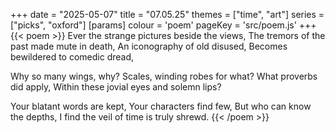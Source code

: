 +++
date = "2025-05-07"
title = "07.05.25"
themes = ["time", "art"]
series = ["picks", "oxford"]
[params]
  colour = 'poem'
  pageKey = 'src/poem.js'
+++
{{< poem >}}
Ever the strange pictures beside the views,
The tremors of the past made mute in death,
An iconography of old disused,
Becomes bewildered to comedic dread,

Why so many wings, why?
Scales, winding robes for what?
What proverbs did apply,
Within these jovial eyes and solemn lips?

Your blatant words are kept,
Your characters find few,
But who can know the depths,
I find the veil of time is truly shrewd.
{{< /poem >}}